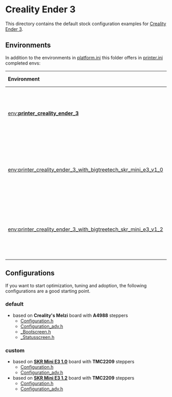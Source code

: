 # Creality Ender 3

This directory contains the default stock configuration examples for [Creality](../Creality) [Ender 3](../Creality/Ender-3).
## Environments
In addition to the environments in [platform.ini](../../../../platformio.ini) this folder offers in [printer.ini](../Creality/Ender-3/printer.ini) completed envs:

  | Environment | Board<br/>Config |
  | :-- | --: |
  | [env:__printer_creality_ender_3__](printer.ini#L1) | Creality Melzi default stock board<br />with onboard A4988 steppers |
  | [env:printer_creality_ender_3_with_bigtreetech_skr_mini_e3_v1_0](printer.ini#L5) | Bigtreetech Skr Mini E3 1.0 replacement board<br />with onboard TMC2209 steppers |
  | [env:printer_creality_ender_3_with_bigtreetech_skr_mini_e3_v1_2](printer.ini#L9) | Bigtreetech Skr Mini E3 1.2 replacement board<br />with onboard TMC2209 steppers |

## Configurations
If you want to start optimization, tuning and adoption, the following configurations are a good starting point.
### default
- based on __Creality's Melzi__ board with __A4988__ steppers
  - [Configuration.h](../Creality/Ender-3/Configuration.h)
  - [Configuration_adv.h](../Creality/Ender-3/Configuration_adv.h)
  - [_Bootscreen.h](../Creality/Ender-3/_Bootscreen.h)
  - [_Statusscreen.h](../Creality/Ender-3/_Statusscreen.h)
  
### custom
- based on __[SKR Mini E3 1.0](../BigTreeTech/SKR%20Mini%20E3%201.0)__ board with __TMC2209__ steppers
  - [Configuration.h](../BigTreeTech/SKR%20Mini%20E3%201.0/Configuration.h)
  - [Configuration_adv.h](../BigTreeTech/SKR%20Mini%20E3%201.0/Configuration_adv.h)
- based on __[SKR Mini E3 1.2](../BigTreeTech/SKR%20Mini%20E3%201.2)__ board with __TMC2209__ steppers
  - [Configuration.h](../BigTreeTech/SKR%20Mini%20E3%201.2/Configuration.h)
  - [Configuration_adv.h](../BigTreeTech/SKR%20Mini%20E3%201.2/Configuration_adv.h)
 
